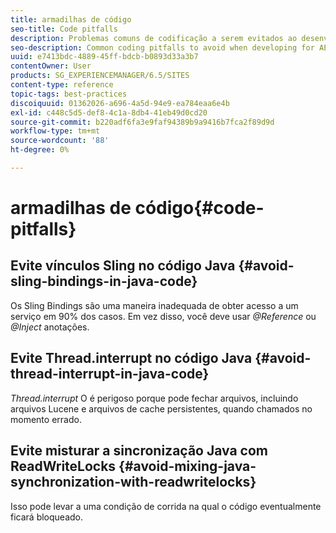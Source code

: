 ```yaml
---
title: armadilhas de código
seo-title: Code pitfalls
description: Problemas comuns de codificação a serem evitados ao desenvolver para AEM
seo-description: Common coding pitfalls to avoid when developing for AEM
uuid: e7413bdc-4889-45ff-bdcb-b0893d33a3b7
contentOwner: User
products: SG_EXPERIENCEMANAGER/6.5/SITES
content-type: reference
topic-tags: best-practices
discoiquuid: 01362026-a696-4a5d-94e9-ea784eaa6e4b
exl-id: c448c5d5-def8-4c1a-8db4-41eb49d0cd20
source-git-commit: b220adf6fa3e9faf94389b9a9416b7fca2f89d9d
workflow-type: tm+mt
source-wordcount: '88'
ht-degree: 0%

---
```


# armadilhas de código{#code-pitfalls}

## Evite vínculos Sling no código Java {#avoid-sling-bindings-in-java-code}

Os Sling Bindings são uma maneira inadequada de obter acesso a um serviço em 90% dos casos. Em vez disso, você deve usar *@Reference* ou *@Inject* anotações.

## Evite Thread.interrupt no código Java {#avoid-thread-interrupt-in-java-code}

*Thread.interrupt* O é perigoso porque pode fechar arquivos, incluindo arquivos Lucene e arquivos de cache persistentes, quando chamados no momento errado.

## Evite misturar a sincronização Java com ReadWriteLocks {#avoid-mixing-java-synchronization-with-readwritelocks}

Isso pode levar a uma condição de corrida na qual o código eventualmente ficará bloqueado.
